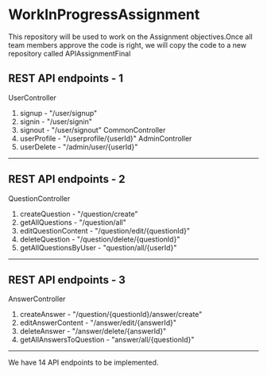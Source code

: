 # WorkInProgressAssignment
This repository will be used to work on the Assignment objectives.Once all team members approve the code is right, we will copy the code to a new repository called APIAssignmentFinal

REST API endpoints - 1
----------------------------------------------
UserController
1. signup - "/user/signup"
2. signin - "/user/signin"
3. signout - "/user/signout"
CommonController
1. userProfile - "/userprofile/{userId}"
AdminController
1. userDelete - "/admin/user/{userId}"
-----------------------------------------------
REST API endpoints - 2
-----------------------------------------------
QuestionController
1. createQuestion - "/question/create"
2. getAllQuestions - "/question/all"
3. editQuestionContent - "/question/edit/{questionId}"
4. deleteQuestion - "/question/delete/{questionId}"
5. getAllQuestionsByUser - "question/all/{userId}"
-------------------------------------------------
REST API endpoints - 3
---------------------------------------------------
AnswerController
1. createAnswer - "/question/{questionId}/answer/create"
2. editAnswerContent - "/answer/edit/{answerId}"
3. deleteAnswer - "/answer/delete/{answerId}"
4. getAllAnswersToQuestion - "answer/all/{questionId}"
---------------------------------------------------------
We have 14 API endpoints to be implemented.
